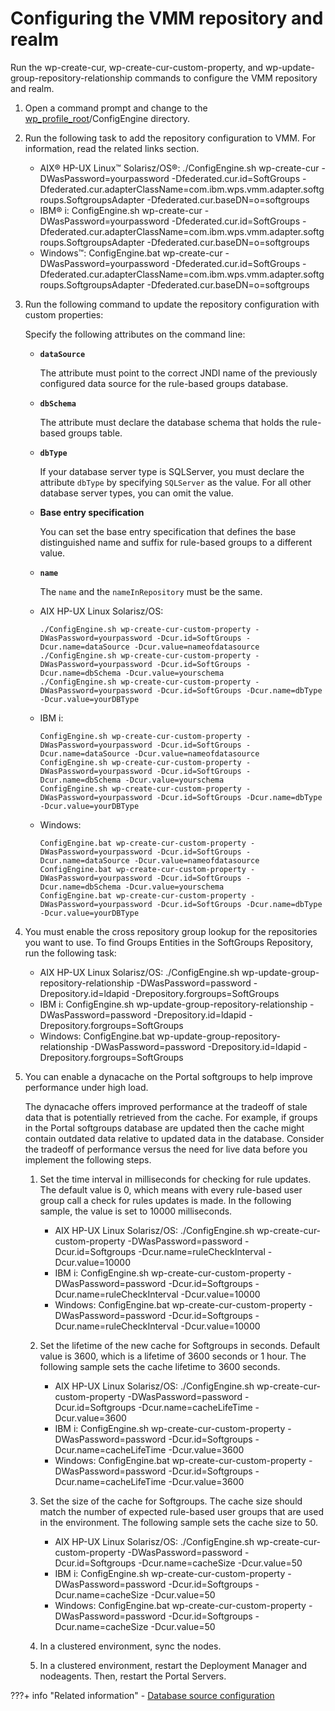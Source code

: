 # Configuring the VMM repository and realm

Run the wp-create-cur, wp-create-cur-custom-property, and wp-update-group-repository-relationship commands to configure the VMM repository and realm.

1.  Open a command prompt and change to the [wp\_profile\_root](../../../../../../../../../guide_me/wpsdirstr.md#wp_profile_root)/ConfigEngine directory.

2.  Run the following task to add the repository configuration to VMM. For information, read the related links section.

    -   AIX® HP-UX Linux™ Solarisz/OS®: ./ConfigEngine.sh wp-create-cur -DWasPassword=yourpassword -Dfederated.cur.id=SoftGroups -Dfederated.cur.adapterClassName=com.ibm.wps.vmm.adapter.softgroups.SoftgroupsAdapter -Dfederated.cur.baseDN=o=softgroups
    -   IBM® i: ConfigEngine.sh wp-create-cur -DWasPassword=yourpassword -Dfederated.cur.id=SoftGroups -Dfederated.cur.adapterClassName=com.ibm.wps.vmm.adapter.softgroups.SoftgroupsAdapter -Dfederated.cur.baseDN=o=softgroups
    -   Windows™: ConfigEngine.bat wp-create-cur -DWasPassword=yourpassword -Dfederated.cur.id=SoftGroups -Dfederated.cur.adapterClassName=com.ibm.wps.vmm.adapter.softgroups.SoftgroupsAdapter -Dfederated.cur.baseDN=o=softgroups

3.  Run the following command to update the repository configuration with custom properties:

    Specify the following attributes on the command line:

    -   **`dataSource`**

        The attribute must point to the correct JNDI name of the previously configured data source for the rule-based groups database.

    -   **`dbSchema`**

        The attribute must declare the database schema that holds the rule-based groups table.

    -   **`dbType`**

        If your database server type is SQLServer, you must declare the attribute `dbType` by specifying `SQLServer` as the value. For all other database server types, you can omit the value.

    -   **Base entry specification**

        You can set the base entry specification that defines the base distinguished name and suffix for rule-based groups to a different value.

    -   **`name`**

        The `name` and the `nameInRepository` must be the same.

    -   AIX HP-UX Linux Solarisz/OS:

        ```
        ./ConfigEngine.sh wp-create-cur-custom-property -DWasPassword=yourpassword -Dcur.id=SoftGroups -Dcur.name=dataSource -Dcur.value=nameofdatasource
        ./ConfigEngine.sh wp-create-cur-custom-property -DWasPassword=yourpassword -Dcur.id=SoftGroups -Dcur.name=dbSchema -Dcur.value=yourschema
        ./ConfigEngine.sh wp-create-cur-custom-property -DWasPassword=yourpassword -Dcur.id=SoftGroups -Dcur.name=dbType -Dcur.value=yourDBType
        ```

    -   IBM i:

        ```
        ConfigEngine.sh wp-create-cur-custom-property -DWasPassword=yourpassword -Dcur.id=SoftGroups -Dcur.name=dataSource -Dcur.value=nameofdatasource
        ConfigEngine.sh wp-create-cur-custom-property -DWasPassword=yourpassword -Dcur.id=SoftGroups -Dcur.name=dbSchema -Dcur.value=yourschema
        ConfigEngine.sh wp-create-cur-custom-property -DWasPassword=yourpassword -Dcur.id=SoftGroups -Dcur.name=dbType -Dcur.value=yourDBType
        ```

    -   Windows:

        ```
        ConfigEngine.bat wp-create-cur-custom-property -DWasPassword=yourpassword -Dcur.id=SoftGroups -Dcur.name=dataSource -Dcur.value=nameofdatasource
        ConfigEngine.bat wp-create-cur-custom-property -DWasPassword=yourpassword -Dcur.id=SoftGroups -Dcur.name=dbSchema -Dcur.value=yourschema
        ConfigEngine.bat wp-create-cur-custom-property -DWasPassword=yourpassword -Dcur.id=SoftGroups -Dcur.name=dbType -Dcur.value=yourDBType
        ```

4.  You must enable the cross repository group lookup for the repositories you want to use. To find Groups Entities in the SoftGroups Repository, run the following task:

    -   AIX HP-UX Linux Solarisz/OS: ./ConfigEngine.sh wp-update-group-repository-relationship -DWasPassword=password -Drepository.id=ldapid -Drepository.forgroups=SoftGroups
    -   IBM i: ConfigEngine.sh wp-update-group-repository-relationship -DWasPassword=password -Drepository.id=ldapid -Drepository.forgroups=SoftGroups
    -   Windows: ConfigEngine.bat wp-update-group-repository-relationship -DWasPassword=password -Drepository.id=ldapid -Drepository.forgroups=SoftGroups

5.  You can enable a dynacache on the Portal softgroups to help improve performance under high load.

    The dynacache offers improved performance at the tradeoff of stale data that is potentially retrieved from the cache. For example, if groups in the Portal softgroups database are updated then the cache might contain outdated data relative to updated data in the database. Consider the tradeoff of performance versus the need for live data before you implement the following steps.

    1.  Set the time interval in milliseconds for checking for rule updates. The default value is 0, which means with every rule-based user group call a check for rules updates is made. In the following sample, the value is set to 10000 milliseconds.

        -   AIX HP-UX Linux Solarisz/OS: ./ConfigEngine.sh wp-create-cur-custom-property -DWasPassword=password -Dcur.id=Softgroups -Dcur.name=ruleCheckInterval -Dcur.value=10000
        -   IBM i: ConfigEngine.sh wp-create-cur-custom-property -DWasPassword=password -Dcur.id=Softgroups -Dcur.name=ruleCheckInterval -Dcur.value=10000
        -   Windows: ConfigEngine.bat wp-create-cur-custom-property -DWasPassword=password -Dcur.id=Softgroups -Dcur.name=ruleCheckInterval -Dcur.value=10000

    2.  Set the lifetime of the new cache for Softgroups in seconds. Default value is 3600, which is a lifetime of 3600 seconds or 1 hour. The following sample sets the cache lifetime to 3600 seconds.

        -   AIX HP-UX Linux Solarisz/OS: ./ConfigEngine.sh wp-create-cur-custom-property -DWasPassword=password -Dcur.id=Softgroups -Dcur.name=cacheLifeTime -Dcur.value=3600
        -   IBM i: ConfigEngine.sh wp-create-cur-custom-property -DWasPassword=password -Dcur.id=Softgroups -Dcur.name=cacheLifeTime -Dcur.value=3600
        -   Windows: ConfigEngine.bat wp-create-cur-custom-property -DWasPassword=password -Dcur.id=Softgroups -Dcur.name=cacheLifeTime -Dcur.value=3600

    3.  Set the size of the cache for Softgroups. The cache size should match the number of expected rule-based user groups that are used in the environment. The following sample sets the cache size to 50.

        -   AIX HP-UX Linux Solarisz/OS: ./ConfigEngine.sh wp-create-cur-custom-property -DWasPassword=password -Dcur.id=Softgroups -Dcur.name=cacheSize -Dcur.value=50
        -   IBM i: ConfigEngine.sh wp-create-cur-custom-property -DWasPassword=password -Dcur.id=Softgroups -Dcur.name=cacheSize -Dcur.value=50
        -   Windows: ConfigEngine.bat wp-create-cur-custom-property -DWasPassword=password -Dcur.id=Softgroups -Dcur.name=cacheSize -Dcur.value=50

    4.  In a clustered environment, sync the nodes.

    5.  In a clustered environment, restart the Deployment Manager and nodeagents. Then, restart the Portal Servers.



???+ info "Related information"
    - [Database source configuration](../rbug_dsrc_cfg.md)

